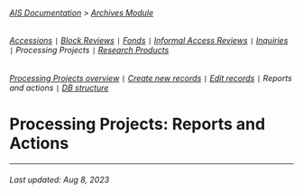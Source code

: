 ###### [AIS Documentation](../../README.md) > [Archives Module](../overview.md)
###### [Accessions](../accession/overview.md) `|` [Block Reviews](../block-review/overview.md) `|` [Fonds](../fonds/overview.md) `|` [Informal Access Reviews](../informal-access-review/overview.md) `|` [Inquiries](../inquiry/overview.md) `|` Processing Projects `|` [Research Products](../research-product/overview.md)
###### [Processing Projects overview](overview.md) `|` [Create new records](create-new-record.md) `|` [Edit records](edit-record.md) `|` Reports and actions `|` [DB structure](db-structure.md)

# Processing Projects: Reports and Actions

---
###### Last updated: Aug 8, 2023

